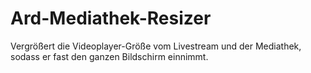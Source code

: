 # Ard-Mediathek-Resizer
Vergrößert die Videoplayer-Größe vom Livestream und der Mediathek, sodass er fast den ganzen Bildschirm einnimmt.

